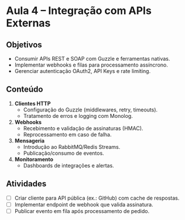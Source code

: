 # Aula 4 – Integração com APIs Externas

## Objetivos
- Consumir APIs REST e SOAP com Guzzle e ferramentas nativas.
- Implementar webhooks e filas para processamento assíncrono.
- Gerenciar autenticação OAuth2, API Keys e rate limiting.

## Conteúdo
1. **Clientes HTTP**
   - Configuração do Guzzle (middlewares, retry, timeouts).
   - Tratamento de erros e logging com Monolog.
2. **Webhooks**
   - Recebimento e validação de assinaturas (HMAC).
   - Reprocessamento em caso de falha.
3. **Mensageria**
   - Introdução ao RabbitMQ/Redis Streams.
   - Publicação/consumo de eventos.
4. **Monitoramento**
   - Dashboards de integrações e alertas.

## Atividades
- [ ] Criar cliente para API pública (ex.: GitHub) com cache de respostas.
- [ ] Implementar endpoint de webhook que valida assinatura.
- [ ] Publicar evento em fila após processamento de pedido.
